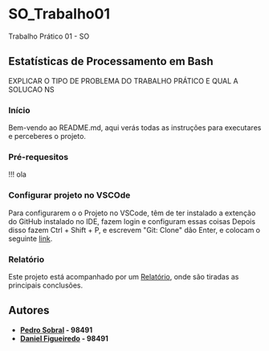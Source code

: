 # SO_Trabalho01
Trabalho Prático 01 - SO

## Estatísticas de Processamento em Bash
EXPLICAR O TIPO DE PROBLEMA DO TRABALHO PRÁTICO E QUAL A SOLUCAO NS

###  Início
Bem-vendo ao README.md, aqui verás todas as instruções para executares e perceberes o projeto.

### Pré-requesitos 
!!! ola

### Configurar projeto no VSCOde
Para configurarem o o Projeto no VSCode, têm de ter instalado a extenção do GitHub instalado no IDE, fazem login e configuram essas coisas
Depois disso fazem Ctrl + Shift + P, e escrevem "Git: Clone" dão Enter, e 
colocam o seguinte [link](https://github.com/TheScorpoi/SO_Trabalho01.git).

### Relatório
Este projeto está acompanhado por um [Relatório](/Relatório), onde são tiradas as principais conclusões.

## Autores

 - **[Pedro Sobral](https://github.com/TheScorpoi) - 98491**
 - **[Daniel Figueiredo](https://github.com/) - 98491**
